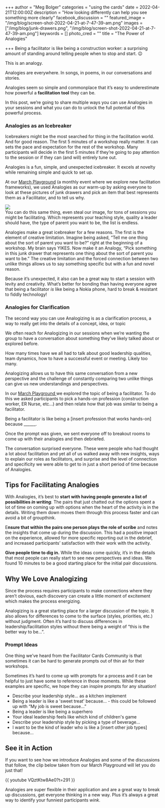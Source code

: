 +++
author = "Meg Bolger"
categories = "using the cards"
date = 2022-04-21T12:00:00Z
description = "How looking differently can help you see something more clearly"
facebook_discussion = ""
featured_image = "/img/blog/screen-shot-2022-04-21-at-7-47-39-am.png"
images = ["/img/blog/junk-drawers.png", "/img/blog/screen-shot-2022-04-21-at-7-47-39-am.png"]
keywords = []
photo_cred = ""
title = "The Power of Analogies"

+++
Being a facilitator is like being a construction worker: a surprising amount of standing around telling people when to stop and start. 😉

This is an analogy.

Analogies are everywhere. In songs, in poems, in our conversations and stories.

Analogies seem so simple and commonplace that it’s easy to underestimate how powerful a **facilitation tool** they can be.

In this post, we’re going to share multiple ways you can use Analogies in your sessions and what you can do to unlock the full potential of this powerful process.

### Analogies as an Icebreaker

Icebreakers might be the most searched for thing in the facilitation world. And for good reason. The first 5 minutes of a workshop really matter. It can sets the pace and expectation for the rest of the workshop. Many participants will decide in the first 5 minutes if they’re going to pay attention to the session or if they can (and will) entirely tune out.

Analogies is a fun, simple, and unexpected icebreaker. It excels at novelty while remaining simple and quick to set up.

At our [March Playground](https://www.youtube.com/watch?v=VQztKtw8Ae0&t=361s) (a monthly event where we explore new facilitation frameworks), we used Analogies as our warm-up by asking everyone to look at these pictures of junk drawers and pick an item that best represents them as a Facilitator, and to tell us why.

![](/img/blog/junk-drawers.png)  
You can do this same thing, even steal our image, for tons of sessions you might be facilitating. Which represents your teaching style, quality a leader should have, the type of parent you want to be, the list is endless.

Analogies make a great icebreaker for a few reasons. The first is the element of creative limitation. Imagine being asked, “Tell me one thing about the sort of parent you want to be?” right at the beginning of a workshop. My brain says YIKES. Now make it an Analogy, “Pick something in this junk drawer that represents one thing about the sort of parent you want to be.” The creative limitation and the forced connection between two unlike things allows us to say something specific but with a fun and novel reason.

Because it’s unexpected, it also can be a great way to start a session with levity and creativity. What’s better for bonding than having everyone agree that being a facilitator _is_ like being a Nokia phone, hard to break & resistant to fiddly technology!

### Analogies for Clarification

The second way you can use Analogizing is as a clarification process, a way to really get into the details of a concept, idea, or topic

We often reach for Analogizing in our sessions when we’re wanting the group to have a conversation about something they’ve likely talked about or explored before.

How many times have we all had to talk about good leadership qualities, team dynamics, how to have a successful event or meeting. Likely too many.

Analogizing allows us to have this same conversation from a new perspective and the challenge of constantly comparing two unlike things can give us new understandings and perspectives.

In our [March Playground ](https://youtu.be/VQztKtw8Ae0)we explored the topic of being a facilitator. To do this we asked participants to pick a hands-on profession (construction worker, ER Nurse, etc...) and then relate how that job was similar to being a facilitator.

Being a facilitator is like being a \[insert profession that works hands-on\] because ______.

Once the prompt was given, we sent everyone off to breakout rooms to come up with their analogies and then debriefed.

The conversation surprised everyone. These were people who had thought a lot about facilitation and yet all of us walked away with new insights, ways to explain our roles as facilitators, and surprise and the level of connection and specificity we were able to get to in just a short period of time because of Analogies.

## Tips for Facilitating Analogies

With Analogies, it’s best to **start with having people generate a list of possibilities _in writing_**_._ The pairs that just chatted out the options spent a lot of time on coming up with options when the heart of the activity is in the details. Writing them down moves them through this process faster and can avoid a bit of groupthink.

E**nsure that within the pairs one person plays the role of scribe** and notes the insights that come up during the discussion. This had a positive impact on the experience, allowed for more specific reporting out in the debrief, and increased participants’ satisfaction with their work with the activity.

**Give people time to dig in.** While the ideas come quickly, it’s in the details that most people can really start to see new perspectives and ideas. We found 10 minutes to be a good starting place for the initial pair discussions.

## Why We Love Analogizing

Since the process requires participants to make connections where they aren’t obvious, each discovery can create a little moment of excitement which makes the process energizing.

Analogizing is a great starting place for a larger discussion of the topic. It also allows for differences to come to the surface (styles, priorities, etc.) without judgment. Often it’s hard to discuss differences in leadership/facilitation styles without there being a weight of “this is the better way to be...”.

### Prompt Ideas

One thing we’ve heard from the Facilitator Cards Community is that sometimes it can be hard to generate prompts out of thin air for their workshops.

Sometimes it’s hard to come up with prompts for a process and it can be helpful to just have some to reference in those moments. While these examples are specific, we hope they can inspire prompts for any situation!

* Describe your leadership style… as a kitchen implement
* Being a leader is like a 'sweet treat' because... - this could be followed up with “My job is sweet because...”
* Being a leader is like being a superhero
* Your ideal leadership feels like which kind of children's game
* Describe your leadership style by picking a type of beverage...
* I want to be the kind of leader who is like a \[insert other job types\] because…

## See it in Action

If you want to see how we introduce Analogies and some of the discussions that follow, the clip below taken from our March Playground will let you do just that!

{{ youtube VQztKtw8Ae0?t=291 }}

Analogies are super flexible in their application and are a great way to break up discussions, get everyone thinking in a new way. Plus it’s always a great way to identify your funniest participants *wink*.